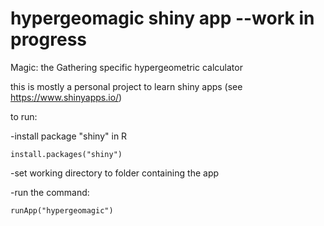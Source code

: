 # hypergeomagic shiny app --work in progress
Magic: the Gathering specific hypergeometric calculator

this is mostly a personal project to learn shiny apps (see https://www.shinyapps.io/)

to run: 

-install package "shiny" in R
```
install.packages("shiny")
```

-set working directory to folder containing the app

-run the command:
```
runApp("hypergeomagic")
```